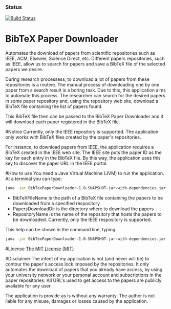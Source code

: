 ### Status
[![Build Status](https://travis-ci.org/manoelcampos/BibTeXPaperDownloader.png)](https://travis-ci.org/manoelcampos/BibTeXPaperDownloader)
# BibTeX Paper Downloader
Automates the download of papers from scientific repositories such as IEEE, ACM, Elsevier, Science Direct, etc.
Different papers repositories, such as IEEE, allow us to search for papers and save a BibTeX file of the selected papers we desire.

During research processess, to download a lot of papers from these repositories is a routine. The manual process of downloading one by one paper from a search result is a boring task. Due to this, this application aims to automate this process.
The researcher can search for the desired papers in some paper repository and, using the repository web site, download a BibTeX file containing the list of papers found.

This BibTeX file then can be passed to the BibTeX Paper Downloader and it will download each paper registered in the BibTeX file.

#Notice
Currently, only the IEEE repository is supported.
The application only works with BibTeX files created by the paper's repositories.

For instance, to download papers from IEEE, the application requires a BibTeX created in the IEEE web site.
The IEEE site puts the paper ID as the key for each entry in the BibTeX file.
By this way, the application uses this key to discover the paper URL in the IEEE portal.

#How to use
You need a Java Virtual Machine (JVM) to run the application.
At a terminal you can type:

```bash
java -jar BibTexPaperDownloader-1.0-SNAPSHOT-jar-with-dependencies.jar BibTeXFileName [PaperOutputDirectory] [RepositoryName]
```
- BibTeXFileName is the path of a BibTeX file containing the papers to be downloaded from a specified respository
- PapersDownloadDir is the directory where to download the papers
- RepositoryName is the name of the repository that hosts the papers to be downloaded. Currently, only the IEEE respository is supported.

This help can be shown in the command line, typing:

```bash
java -jar BibTexPaperDownloader-1.0-SNAPSHOT-jar-with-dependencies.jar 
```

#License
[The MIT License (MIT)](http://opensource.org/licenses/MIT)

#Disclaimer
The intent of my application is not (and never will be) to contour the paper's access lock imposed by the repositories.
It only automates the download of papers that you already have access, by using your university network or your personal account and subscriptions in the paper repositories.
All URL's used to get access to the papers are publicly available for any user.

The application is provide as is without any warranty. The author is not liable for any misuse, damages or losses caused by the application.